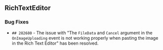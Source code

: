 ##  RichTextEditor

###    Bug Fixes

- `## 282680` - The issue with "The `FileData` and `Cancel` argument in the `OnImageUploading` event is not working properly when pasting the image in the Rich Text Editor" has been resolved.
